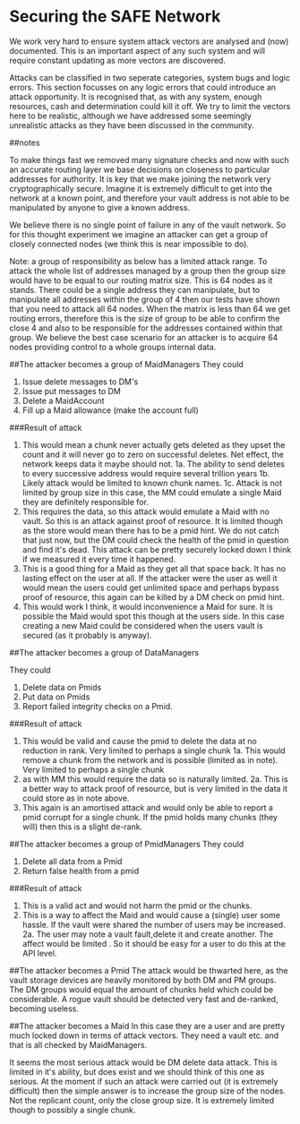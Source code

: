 # Securing the SAFE Network

We work very hard to ensure system attack vectors are analysed and (now) documented. This is an important aspect of any such system and will require constant updating as more vectors are discovered.

Attacks can be classified in two seperate categories, system bugs and logic errors. This section focusses on any logic errors that could introduce an attack opportunity. It is recognised that, as with any system, enough resources, cash and determination could kill it off. We try to limit the vectors here to be realistic, although we have addressed some seemingly unrealistic attacks as they have been discussed in the community.

##notes

To make things fast we removed many signature checks and now with such an accurate routing layer we base decisions on closeness to particular addresses for authority.  It is key that we make joining the network very cryptographically secure. Imagine it is extremely difficult to get into the network at a known point, and therefore your vault address is not able to be manipulated by anyone to give a known address.

We believe there is no single point of failure in any of the vault network. So for this thought experiment we imagine an attacker can get a group of closely connected nodes (we think this is near impossible to do).

Note: a group of responsibility as below has a limited attack range. To attack the whole list of addresses managed by a group then the group size would have to be equal to our routing matrix size. This is 64 nodes as it stands. There could be a single address they can manipulate, but to manipulate all addresses within the group of 4 then our tests have shown that you need to attack all 64 nodes. When the matrix is less than 64 we get routing errors, therefore this is the size of group to be able to confirm the close 4 and also to be responsible for the addresses contained within that group. We believe the best case scenario for an attacker is to acquire 64 nodes providing control to a whole groups internal data.


##The attacker becomes a group of MaidManagers
They could
1. Issue delete messages to DM's
2. Issue put messages to DM
3. Delete a MaidAccount
4. Fill up a Maid allowance (make the account full)

###Result of attack

1. This would mean a chunk never actually gets deleted as they upset the count and it will never go to zero on successful deletes. Net effect, the network keeps data it maybe should not.
1a. The ability to send deletes to every successive address would require several trillion years
1b. Likely attack would be limited to known chunk names.
1c. Attack is not limited by group size in this case, the MM could emulate a single Maid they are definitely responsible for.
2. This requires the data, so this attack would emulate a Maid with no vault. So this is an attack against proof of resource. It is limited though as the store would mean there has to be a pmid hint. We do not catch that just now, but the DM could check the health of the pmid in question and find it's dead. This attack can be pretty securely locked down I think if we measured it every time it happened.
3. This is a good thing for a Maid as they get all that space back. It has no lasting effect on the user at all. If the attacker were the user as well it would mean the users could get unlimited space and perhaps bypass proof of resource, this again can be killed by a DM check on pmid hint.
4. This would work I think, it would inconvenience a Maid for sure. It is possible the Maid would spot this though at the users side. In this case creating a new Maid could be considered when the users vault is secured (as it probably is anyway).


##The attacker becomes a group of DataManagers

They could
1. Delete data on Pmids
2. Put data on Pmids
3. Report failed integrity checks on a Pmid.

###Result of attack

1. This would be valid and cause the pmid to delete the data at no reduction in rank. Very limited to perhaps a single chunk
1a. This would remove a chunk from the network and is possible (limited as in note). Very limited to perhaps a single chunk
2. as with MM this would require the data so is naturally limited.
2a. This is a better way to attack proof of resource, but is very limited in the data it could store as in note above.
3. This again is an amortised attack and would only be able to report a pmid corrupt for a single chunk. If the pmid holds many chunks (they will) then this is a slight de-rank.


##The attacker becomes a group of PmidManagers
They could
1. Delete all data from a Pmid
2. Return false health from a pmid

###Result of attack

1. This is a valid act and would not harm the pmid or the chunks.
2. This is a way to affect the Maid and would cause a (single) user some hassle. If the vault were shared the number of users may be increased.
2a. The user may note a vault fault,delete it and create another. The affect would be limited . So it should be easy for a user to do this at the API level.

##The attacker becomes a Pmid
The attack would be thwarted here, as the vault storage devices are heavily monitored by both DM and PM groups. The DM groups would equal the amount of chunks held which could be considerable. A rogue vault should be detected very fast and de-ranked, becoming useless.


##The attacker becomes a Maid
In this case they are a user and are pretty much locked down in terms of attack vectors. They need a vault etc. and that is all checked by MaidManagers.

It seems the most serious attack would be DM delete data attack. This is limited in it's ability, but does exist and we should think of this one as serious. At the moment if such an attack were carried out (it is extremely difficult) then the simple answer is to increase the group size of the nodes. Not the replicant count, only the close group size. It is extremely limited though to possibly a single chunk.




